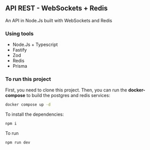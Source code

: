 ## API REST - WebSockets + Redis

An API in Node.Js built with WebSockets and Redis

### Using tools
  - Node.Js + Typescript
  - Fastify
  - Zod
  - Redis
  - Prisma

### To run this project 
First, you need to clone this project. Then, you can run the **docker-compose** to build the postgres and redis services:
```bash
docker compose up -d
```

To install the dependencies:
```bash
npm i
```

To run 
```bash
npm run dev
```